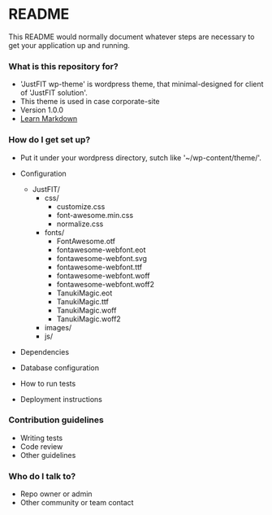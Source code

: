 # README #

This README would normally document whatever steps are necessary to get your application up and running.

### What is this repository for? ###

* 'JustFIT wp-theme' is wordpress theme, that minimal-designed for client of 'JustFIT solution'.
* This theme is used in case corporate-site
* Version 1.0.0
* [Learn Markdown](https://bitbucket.org/tutorials/markdowndemo)

### How do I get set up? ###

* Put it under your wordpress directory, sutch like '~/wp-content/theme/'.
* Configuration
    * JustFIT/
        * css/
            * customize.css
            * font-awesome.min.css
            * normalize.css
        * fonts/
            * FontAwesome.otf
            * fontawesome-webfont.eot
            * fontawesome-webfont.svg
            * fontawesome-webfont.ttf
            * fontawesome-webfont.woff
            * fontawesome-webfont.woff2
            * TanukiMagic.eot
            * TanukiMagic.ttf
            * TanukiMagic.woff
            * TanukiMagic.woff2
        * images/
        * js/
  
* Dependencies
* Database configuration
* How to run tests
* Deployment instructions

### Contribution guidelines ###

* Writing tests
* Code review
* Other guidelines

### Who do I talk to? ###

* Repo owner or admin
* Other community or team contact